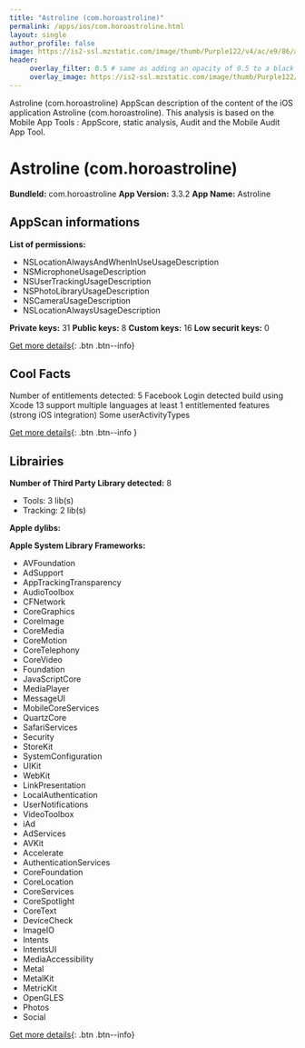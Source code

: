 ```yaml
---
title: "Astroline (com.horoastroline)"
permalink: /apps/ios/com.horoastroline.html
layout: single
author_profile: false
image: https://is2-ssl.mzstatic.com/image/thumb/Purple122/v4/ac/e9/86/ace9862a-d277-6dd9-80ee-dc66e6e59043/AppIcon-1x_U007emarketing-0-7-0-85-220.png/512x512bb.jpg
header: 
     overlay_filter: 0.5 # same as adding an opacity of 0.5 to a black background
     overlay_image: https://is2-ssl.mzstatic.com/image/thumb/Purple122/v4/ac/e9/86/ace9862a-d277-6dd9-80ee-dc66e6e59043/AppIcon-1x_U007emarketing-0-7-0-85-220.png/512x512bb.jpg
---
```

Astroline (com.horoastroline) AppScan description of the content of the iOS application Astroline (com.horoastroline). This analysis is based on the Mobile App Tools : AppScore, static analysis, Audit and the Mobile Audit App Tool.

# Astroline (com.horoastroline)

**BundleId:** com.horoastroline
**App Version:** 3.3.2
**App Name:** Astroline


## AppScan informations 

**List of permissions:** 
- NSLocationAlwaysAndWhenInUseUsageDescription
- NSMicrophoneUsageDescription
- NSUserTrackingUsageDescription
- NSPhotoLibraryUsageDescription
- NSCameraUsageDescription
- NSLocationAlwaysUsageDescription
  
  
**Private keys:** 31
**Public keys:** 8
**Custom keys:** 16
**Low securit keys:** 0
  
[Get more details](/pricing.html){: .btn .btn--info}

## Cool Facts

Number of entitlements detected: 5
Facebook Login detected
build using Xcode 13
support multiple languages
at least 1 entitlemented features (strong iOS integration)
Some userActivityTypes
  
[Get more details](/pricing.html){: .btn .btn--info }

## Librairies 
**Number of Third Party Library detected:** 8
- Tools: 3 lib(s)
- Tracking: 2 lib(s)


**Apple dylibs:**


**Apple System Library Frameworks:**
- AVFoundation
- AdSupport
- AppTrackingTransparency
- AudioToolbox
- CFNetwork
- CoreGraphics
- CoreImage
- CoreMedia
- CoreMotion
- CoreTelephony
- CoreVideo
- Foundation
- JavaScriptCore
- MediaPlayer
- MessageUI
- MobileCoreServices
- QuartzCore
- SafariServices
- Security
- StoreKit
- SystemConfiguration
- UIKit
- WebKit
- LinkPresentation
- LocalAuthentication
- UserNotifications
- VideoToolbox
- iAd
- AdServices
- AVKit
- Accelerate
- AuthenticationServices
- CoreFoundation
- CoreLocation
- CoreServices
- CoreSpotlight
- CoreText
- DeviceCheck
- ImageIO
- Intents
- IntentsUI
- MediaAccessibility
- Metal
- MetalKit
- MetricKit
- OpenGLES
- Photos
- Social


  
[Get more details](/pricing.html){: .btn .btn--info}

